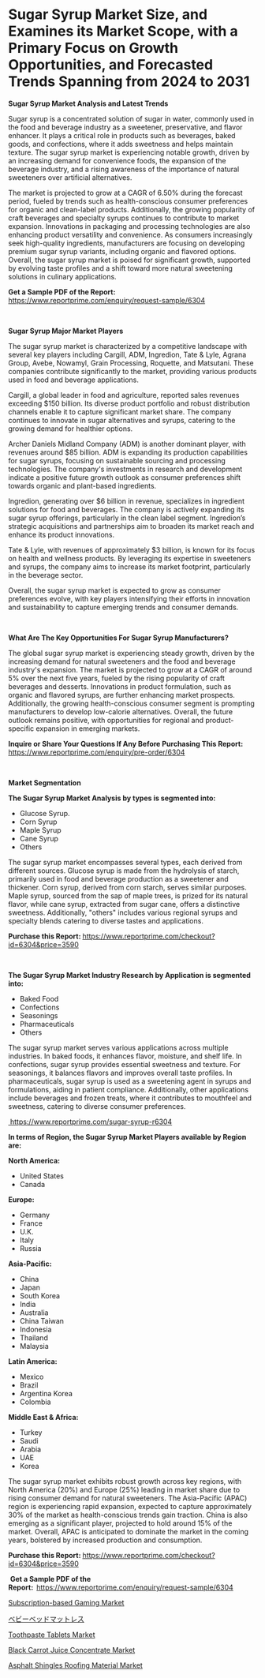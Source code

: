 <p><h1>Sugar Syrup Market Size, and Examines its Market Scope, with a Primary Focus on Growth Opportunities, and Forecasted Trends Spanning from 2024 to 2031</h1></p><p><strong>Sugar Syrup Market Analysis and Latest Trends</strong></p>
<p><p>Sugar syrup is a concentrated solution of sugar in water, commonly used in the food and beverage industry as a sweetener, preservative, and flavor enhancer. It plays a critical role in products such as beverages, baked goods, and confections, where it adds sweetness and helps maintain texture. The sugar syrup market is experiencing notable growth, driven by an increasing demand for convenience foods, the expansion of the beverage industry, and a rising awareness of the importance of natural sweeteners over artificial alternatives.</p><p>The market is projected to grow at a CAGR of 6.50% during the forecast period, fueled by trends such as health-conscious consumer preferences for organic and clean-label products. Additionally, the growing popularity of craft beverages and specialty syrups continues to contribute to market expansion. Innovations in packaging and processing technologies are also enhancing product versatility and convenience. As consumers increasingly seek high-quality ingredients, manufacturers are focusing on developing premium sugar syrup variants, including organic and flavored options. Overall, the sugar syrup market is poised for significant growth, supported by evolving taste profiles and a shift toward more natural sweetening solutions in culinary applications.</p></p>
<p><strong>Get a Sample PDF of the Report:&nbsp;</strong> <a href="https://www.reportprime.com/enquiry/request-sample/6304">https://www.reportprime.com/enquiry/request-sample/6304</a></p>
<p>&nbsp;</p>
<p><strong>Sugar Syrup Major Market Players</strong></p>
<p><p>The sugar syrup market is characterized by a competitive landscape with several key players including Cargill, ADM, Ingredion, Tate & Lyle, Agrana Group, Avebe, Nowamyl, Grain Processing, Roquette, and Matsutani. These companies contribute significantly to the market, providing various products used in food and beverage applications.</p><p>Cargill, a global leader in food and agriculture, reported sales revenues exceeding $150 billion. Its diverse product portfolio and robust distribution channels enable it to capture significant market share. The company continues to innovate in sugar alternatives and syrups, catering to the growing demand for healthier options.</p><p>Archer Daniels Midland Company (ADM) is another dominant player, with revenues around $85 billion. ADM is expanding its production capabilities for sugar syrups, focusing on sustainable sourcing and processing technologies. The company's investments in research and development indicate a positive future growth outlook as consumer preferences shift towards organic and plant-based ingredients.</p><p>Ingredion, generating over $6 billion in revenue, specializes in ingredient solutions for food and beverages. The company is actively expanding its sugar syrup offerings, particularly in the clean label segment. Ingredion’s strategic acquisitions and partnerships aim to broaden its market reach and enhance its product innovations.</p><p>Tate & Lyle, with revenues of approximately $3 billion, is known for its focus on health and wellness products. By leveraging its expertise in sweeteners and syrups, the company aims to increase its market footprint, particularly in the beverage sector.</p><p>Overall, the sugar syrup market is expected to grow as consumer preferences evolve, with key players intensifying their efforts in innovation and sustainability to capture emerging trends and consumer demands.</p></p>
<p>&nbsp;</p>
<p><strong>What Are The Key Opportunities For Sugar Syrup Manufacturers?</strong></p>
<p><p>The global sugar syrup market is experiencing steady growth, driven by the increasing demand for natural sweeteners and the food and beverage industry's expansion. The market is projected to grow at a CAGR of around 5% over the next five years, fueled by the rising popularity of craft beverages and desserts. Innovations in product formulation, such as organic and flavored syrups, are further enhancing market prospects. Additionally, the growing health-conscious consumer segment is prompting manufacturers to develop low-calorie alternatives. Overall, the future outlook remains positive, with opportunities for regional and product-specific expansion in emerging markets.</p></p>
<p><strong>Inquire or Share Your Questions If Any Before Purchasing This Report:</strong> <a href="https://www.reportprime.com/enquiry/pre-order/6304">https://www.reportprime.com/enquiry/pre-order/6304</a></p>
<p>&nbsp;</p>
<p><strong>Market Segmentation</strong></p>
<p><strong>The Sugar Syrup Market Analysis by types is segmented into:</strong></p>
<p><ul><li>Glucose Syrup.</li><li>Corn Syrup</li><li>Maple Syrup</li><li>Cane Syrup</li><li>Others</li></ul></p>
<p><p>The sugar syrup market encompasses several types, each derived from different sources. Glucose syrup is made from the hydrolysis of starch, primarily used in food and beverage production as a sweetener and thickener. Corn syrup, derived from corn starch, serves similar purposes. Maple syrup, sourced from the sap of maple trees, is prized for its natural flavor, while cane syrup, extracted from sugar cane, offers a distinctive sweetness. Additionally, "others" includes various regional syrups and specialty blends catering to diverse tastes and applications.</p></p>
<p><strong>Purchase this Report:&nbsp;</strong><a href="https://www.reportprime.com/checkout?id=6304&price=3590">https://www.reportprime.com/checkout?id=6304&price=3590</a></p>
<p>&nbsp;</p>
<p><strong>The Sugar Syrup Market Industry Research by Application is segmented into:</strong></p>
<p><ul><li>Baked Food</li><li>Confections</li><li>Seasonings</li><li>Pharmaceuticals</li><li>Others</li></ul></p>
<p><p>The sugar syrup market serves various applications across multiple industries. In baked foods, it enhances flavor, moisture, and shelf life. In confections, sugar syrup provides essential sweetness and texture. For seasonings, it balances flavors and improves overall taste profiles. In pharmaceuticals, sugar syrup is used as a sweetening agent in syrups and formulations, aiding in patient compliance. Additionally, other applications include beverages and frozen treats, where it contributes to mouthfeel and sweetness, catering to diverse consumer preferences.</p></p>
<p><a href="https://www.reportprime.com/sugar-syrup-r6304">&nbsp;https://www.reportprime.com/sugar-syrup-r6304</a></p>
<p><strong>In terms of Region, the Sugar Syrup Market Players available by Region are:</strong></p>
<p>
    <p> <strong> North America: </strong>
        <ul>
            <li>United States</li>
            <li>Canada</li>
        </ul>
        </p> 
    <p> <strong> Europe: </strong>
        <ul>
            <li>Germany</li>
            <li>France</li>
            <li>U.K.</li>
            <li>Italy</li>
            <li>Russia</li>
        </ul>
        </p> 
    <p> <strong> Asia-Pacific: </strong>
        <ul>
            <li>China</li>
            <li>Japan</li>
            <li>South Korea</li>
            <li>India</li>
            <li>Australia</li>
            <li>China Taiwan</li>
            <li>Indonesia</li>
            <li>Thailand</li>
            <li>Malaysia</li>
        </ul>
        </p> 
    <p> <strong> Latin America: </strong>
        <ul>
            <li>Mexico</li>
            <li>Brazil</li>
            <li>Argentina Korea</li>
            <li>Colombia</li>
        </ul>
        </p> 
    <p> <strong> Middle East & Africa: </strong>
        <ul>
            <li>Turkey</li>
            <li>Saudi</li>
            <li>Arabia</li>
            <li>UAE</li>
            <li>Korea</li>
        </ul>
    </p>
    </p>
<p><p>The sugar syrup market exhibits robust growth across key regions, with North America (20%) and Europe (25%) leading in market share due to rising consumer demand for natural sweeteners. The Asia-Pacific (APAC) region is experiencing rapid expansion, expected to capture approximately 30% of the market as health-conscious trends gain traction. China is also emerging as a significant player, projected to hold around 15% of the market. Overall, APAC is anticipated to dominate the market in the coming years, bolstered by increased production and consumption.</p></p>
<p><strong>Purchase this Report: </strong><a href="https://www.reportprime.com/checkout?id=6304&price=3590">https://www.reportprime.com/checkout?id=6304&price=3590</a></p>
<p>&nbsp;<strong>Get a Sample PDF of the Report:&nbsp;&nbsp;</strong><a href="https://www.reportprime.com/enquiry/request-sample/6304">https://www.reportprime.com/enquiry/request-sample/6304</a></p>
<p><strong></strong></p>
<p><p><a href="https://issuu.com/reportprime-2/docs/subscription-based-gaming-market-si_73e4d511dc3a84">Subscription-based Gaming Market</a></p><p><a href="https://medium.com/@lindakreitz2023/%E3%83%99%E3%83%83%E3%83%89%E3%83%9E%E3%83%83%E3%83%88%E3%83%AC%E3%82%B9%E5%B8%82%E5%A0%B4%E3%81%AE%E3%83%88%E3%83%AC%E3%83%B3%E3%83%89%E3%81%A8%E5%88%86%E6%9E%90-%E5%B0%86%E6%9D%A5%E3%81%AE%E6%88%90%E9%95%B7%E3%81%AE%E3%81%9F%E3%82%81%E3%81%AE%E6%A9%9F%E4%BC%9A%E3%81%A8%E8%AA%B2%E9%A1%8C-2024%E5%B9%B4-2031%E5%B9%B4-355047bc399f">ベビーベッドマットレス</a></p><p><a href="https://www.linkedin.com/pulse/global-toothpaste-tablets-market-size-expected-reach-cagr-115-report-7a5ic?trackingId=L6DSylkcSu6OMfgq4pTuSw%3D%3D">Toothpaste Tablets Market</a></p><p><a href="https://github.com/prosalinda88/Market-Research-Report-List-6/blob/main/black-carrot-juice-concentrate-market.md">Black Carrot Juice Concentrate Market</a></p><p><a href="https://issuu.com/reportprime-2/docs/asphalt-shingles-roofing-material-m_62b994ef7be363">Asphalt Shingles Roofing Material Market</a></p></p>